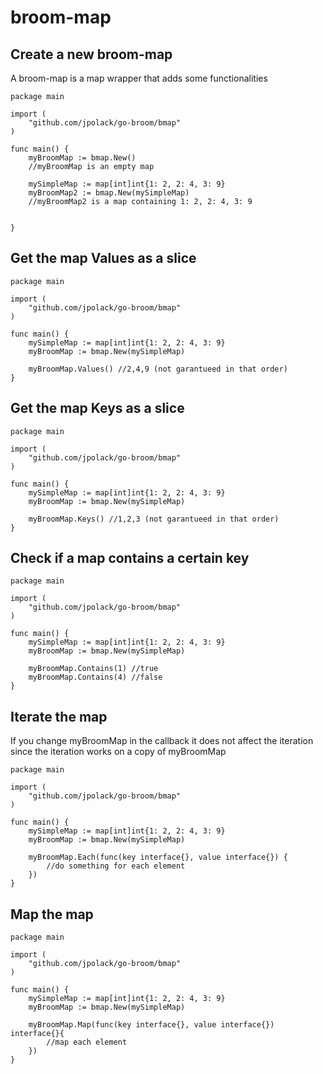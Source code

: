 # broom-map
## Create a new broom-map

A broom-map is a map wrapper that adds some functionalities

```golang
package main

import (
	"github.com/jpolack/go-broom/bmap"
)

func main() {
	myBroomMap := bmap.New()
	//myBroomMap is an empty map

	mySimpleMap := map[int]int{1: 2, 2: 4, 3: 9}
	myBroomMap2 := bmap.New(mySimpleMap)
	//myBroomMap2 is a map containing 1: 2, 2: 4, 3: 9

	
}
```

## Get the map Values as a slice

```golang
package main

import (
	"github.com/jpolack/go-broom/bmap"
)

func main() {
	mySimpleMap := map[int]int{1: 2, 2: 4, 3: 9}
	myBroomMap := bmap.New(mySimpleMap)

	myBroomMap.Values() //2,4,9 (not garantueed in that order)
}
```

## Get the map Keys as a slice

```golang
package main

import (
	"github.com/jpolack/go-broom/bmap"
)

func main() {
	mySimpleMap := map[int]int{1: 2, 2: 4, 3: 9}
	myBroomMap := bmap.New(mySimpleMap)

	myBroomMap.Keys() //1,2,3 (not garantueed in that order)
}
```

## Check if a map contains a certain key

```golang
package main

import (
	"github.com/jpolack/go-broom/bmap"
)

func main() {
	mySimpleMap := map[int]int{1: 2, 2: 4, 3: 9}
	myBroomMap := bmap.New(mySimpleMap)

	myBroomMap.Contains(1) //true
	myBroomMap.Contains(4) //false
}
```

## Iterate the map

If you change myBroomMap in the callback it does not affect the iteration since the iteration works on a copy of myBroomMap

```golang
package main

import (
	"github.com/jpolack/go-broom/bmap"
)

func main() {
	mySimpleMap := map[int]int{1: 2, 2: 4, 3: 9}
	myBroomMap := bmap.New(mySimpleMap)

	myBroomMap.Each(func(key interface{}, value interface{}) {
        //do something for each element
	})
}
```

## Map the map

```golang
package main

import (
	"github.com/jpolack/go-broom/bmap"
)

func main() {
	mySimpleMap := map[int]int{1: 2, 2: 4, 3: 9}
	myBroomMap := bmap.New(mySimpleMap)

	myBroomMap.Map(func(key interface{}, value interface{}) interface{}{
        //map each element
	})
}
```